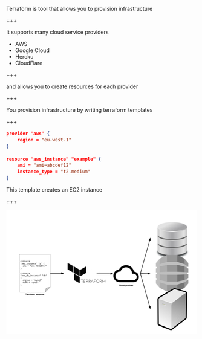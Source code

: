 Terraform is tool that allows you to <span class="gold">provision</span> infrastructure

+++

It supports many cloud service providers

- AWS
- Google Cloud
- Heroku
- CloudFlare

+++ 

and allows you to create <span class="gold">resources</span> for each provider

+++

You provision infrastructure by writing terraform <span class="gold">templates</span>

+++

```json
provider "aws" {
    region = "eu-west-1"
}

resource "aws_instance" "example" {
    ami = "ami=abcdef12"
    instance_type = "t2.medium"
}
```

This template creates an EC2 instance

+++

![docker-logo](assets/images/code-in-infrastructure-out.png)
